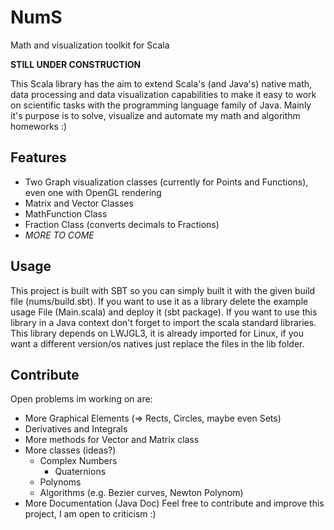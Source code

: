 # NumS
Math and visualization toolkit for Scala

**STILL UNDER CONSTRUCTION**

This Scala library has the aim to extend Scala's (and Java's) native math, data processing and data visualization capabilities to make it easy to work on scientific tasks with the programming language family of Java. Mainly it's purpose is to solve, visualize and automate my math and algorithm homeworks :)
## Features
* Two Graph visualization classes (currently for Points and Functions), even one with OpenGL rendering
* Matrix and Vector Classes
* MathFunction Class
* Fraction Class (converts decimals to Fractions)
* *MORE TO COME*

## Usage
This project is built with SBT so you can simply built it with the given build file (nums/build.sbt).
If you want to use it as a library delete the example usage File (Main.scala) and deploy it (sbt package).
If you want to use this library in a Java context don't forget to import the scala standard libraries.
This library depends on LWJGL3, it is already imported for Linux, if you want a different version/os natives just replace the files in the lib folder.

## Contribute
Open problems im working on are:
* More Graphical Elements (=> Rects, Circles, maybe even Sets)
* Derivatives and Integrals
* More methods for Vector and Matrix class
* More classes (ideas?)
  * Complex Numbers
    * Quaternions
  * Polynoms
  * Algorithms (e.g. Bezier curves, Newton Polynom)
* More Documentation (Java Doc)
Feel free to contribute and improve this project, I am open to criticism :)

